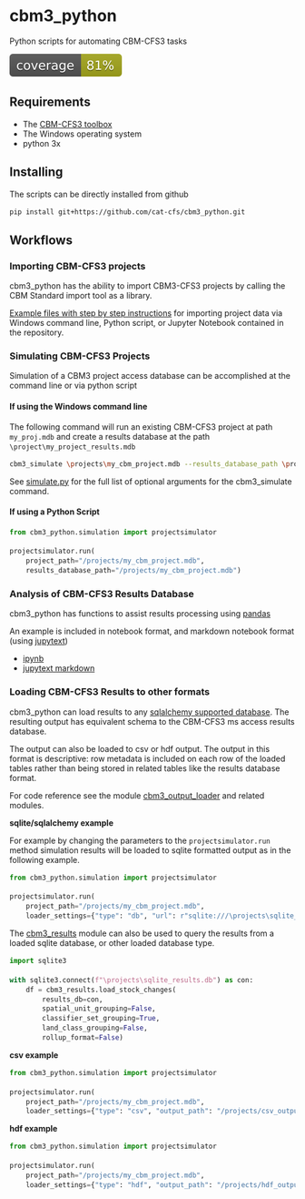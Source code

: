 # cbm3_python

Python scripts for automating CBM-CFS3 tasks

![](coverage.svg)

## Requirements

* The [CBM-CFS3 toolbox](https://www.nrcan.gc.ca/climate-change/impacts-adaptations/climate-change-impacts-forests/carbon-accounting/carbon-budget-model/13107)
* The Windows operating system
* python 3x


## Installing

The scripts can be directly installed from github

```bash
pip install git+https://github.com/cat-cfs/cbm3_python.git
```

## Workflows

### Importing CBM-CFS3 projects

cbm3_python has the ability to import CBM3-CFS3 projects by calling the CBM Standard import tool as a library.

[Example files with step by step instructions](./examples/sit_automation) for importing project data via Windows command line, Python script, or Jupyter Notebook contained in the repository.


### Simulating CBM-CFS3 Projects

Simulation of a CBM3 project access database can be accomplished at the command line or via python script

#### If using the Windows command line

The following command will run an existing CBM-CFS3 project at path `my_proj.mdb` and create a results database at the path `\project\my_project_results.mdb`

```bash
cbm3_simulate \projects\my_cbm_project.mdb --results_database_path \projects\my_cbm_project_results.mdb
```

See [simulate.py](cbm3_python/scripts/simulate.py) for the full list of optional arguments for the cbm3_simulate command.

#### If using a Python Script

```python
from cbm3_python.simulation import projectsimulator

projectsimulator.run(
    project_path="/projects/my_cbm_project.mdb",
    results_database_path="/projects/my_cbm_project.mdb")
```

### Analysis of CBM-CFS3 Results Database

cbm3_python has functions to assist results processing using [pandas](https://pandas.pydata.org/)

An example is included in notebook format, and markdown notebook format (using [jupytext](https://github.com/mwouts/jupytext))

* [ipynb](./examples/results/results_processing.ipynb)
* [jupytext markdown](./examples/results/results_processing.md)

### Loading CBM-CFS3 Results to other formats

cbm3_python can load results to any [sqlalchemy supported database](https://www.sqlalchemy.org/features.html). The resulting output has equivalent schema to the CBM-CFS3 ms access results database.

The output can also be loaded to csv or hdf output. The output in this format is descriptive: row metadata is included on each row of the loaded tables rather than being stored in related tables like the results database format.

For code reference see the module [cbm3_output_loader](https://github.com/cat-cfs/cbm3_python/blob/master/cbm3_python/cbm3data/cbm3_output_loader.py) and related modules.

**sqlite/sqlalchemy example**

For example by changing the parameters to the `projectsimulator.run` method simulation results will be loaded to sqlite formatted output as in the following example.

```python
from cbm3_python.simulation import projectsimulator

projectsimulator.run(
    project_path="/projects/my_cbm_project.mdb",
    loader_settings={"type": "db", "url": r"sqlite:///\projects\sqlite_results.db"})
```

The [cbm3_results](https://github.com/cat-cfs/cbm3_python/blob/master/cbm3_python/cbm3data/cbm3_results.py) module can also be used to query the results from a loaded sqlite database, or other loaded database type.

```python
import sqlite3

with sqlite3.connect(f"\projects\sqlite_results.db") as con:
    df = cbm3_results.load_stock_changes(
        results_db=con,
        spatial_unit_grouping=False,
        classifier_set_grouping=True,
        land_class_grouping=False,
        rollup_format=False)
```

**csv example**

```python
from cbm3_python.simulation import projectsimulator

projectsimulator.run(
    project_path="/projects/my_cbm_project.mdb",
    loader_settings={"type": "csv", "output_path": "/projects/csv_output_dir"})
```

**hdf example**

```python
from cbm3_python.simulation import projectsimulator

projectsimulator.run(
    project_path="/projects/my_cbm_project.mdb",
    loader_settings={"type": "hdf", "output_path": "/projects/hdf_output_file.hdf"})
```
